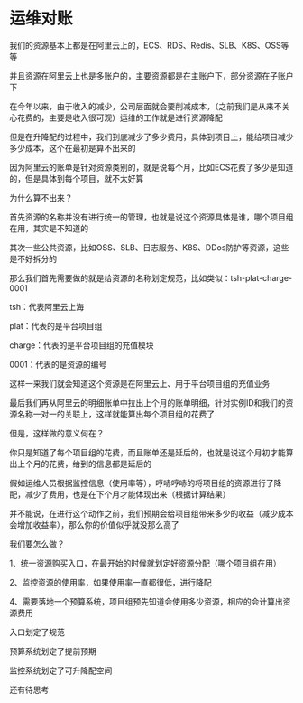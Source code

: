 # 运维对账

我们的资源基本上都是在阿里云上的，ECS、RDS、Redis、SLB、K8S、OSS等等

并且资源在阿里云上也是多账户的，主要资源都是在主账户下，部分资源在子账户下

在今年以来，由于收入的减少，公司层面就会要削减成本，（之前我们是从来不关心花费的，主要是收入很可观）运维的工作就是进行资源降配

但是在升降配的过程中，我们到底减少了多少费用，具体到项目上，能给项目减少多少成本，这个在最初是算不出来的

因为阿里云的账单是针对资源类别的，就是说每个月，比如ECS花费了多少是知道的，但是具体到每个项目，就不太好算

为什么算不出来？

首先资源的名称并没有进行统一的管理，也就是说这个资源具体是谁，哪个项目组在用，其实是不知道的

其次一些公共资源，比如OSS、SLB、日志服务、K8S、DDos防护等资源，这些是不好拆分的

那么我们首先需要做的就是给资源的名称划定规范，比如类似：tsh-plat-charge-0001

tsh：代表阿里云上海

plat：代表的是平台项目组

charge：代表的是平台项目组的充值模块

0001：代表的是资源的编号

这样一来我们就会知道这个资源是在阿里云上、用于平台项目组的充值业务

最后我们再从阿里云的明细账单中拉出上个月的账单明细，针对实例ID和我们的资源名称一对一的关联上，这样就能算出每个项目组的花费了

但是，这样做的意义何在？

你只是知道了每个项目组的花费，而且账单还是延后的，也就是说这个月初才能算出上个月的花费，给到的信息都是延后的

假如运维人员根据监控信息（使用率等），哼哧哼哧的将项目组的资源进行了降配，减少了费用，也是在下个月才能体现出来（根据计算结果）

并不能说，在进行这个动作之前，我们预期会给项目组带来多少的收益（减少成本会增加收益率），那么你的价值似乎就没那么高了

我们要怎么做？

1、统一资源购买入口，在最开始的时候就划定好资源分配（哪个项目组在用）

2、监控资源的使用率，如果使用率一直都很低，进行降配

4、需要落地一个预算系统，项目组预先知道会使用多少资源，相应的会计算出资源费用

入口划定了规范

预算系统划定了提前预期

监控系统划定了可升降配空间

还有待思考
